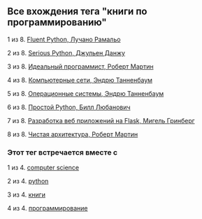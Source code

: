 ## Все вхождения тега "книги по программированию"


1 из 8. [Fluent Python, Лучано Рамальо](./2020-07-12_fluent_python.md)

2 из 8. [Serious Python, Джульен Данжу](./2020-07-12_serious_python.md)

3 из 8. [Идеальный программист, Роберт Мартин](./2020-07-17_idealniy_programmist_martin.md)

4 из 8. [Компьютерные сети, Эндрю Танненбаум](./2021-05-02_computernie_seti_tannenbaum.md)

5 из 8. [Операционные системы, Эндрю Танненбаум](./2021-05-02_operacionnie_systemy_tannenbaum.md)

6 из 8. [Простой Python, Билл Любанович](./2020-07-12_introducing_python.md)

7 из 8. [Разработка веб приложений на Flask, Мигель Гринберг](./2020-07-12_web_prilozhenia_flask.md)

8 из 8. [Чистая архитектура, Роберт Мартин](./2021-02-28_chistaya_architectura_martin.md)



### Этот тег встречается вместе с


1 из 4. [computer science](./meta_computer_science.md)

2 из 4. [python](./meta_python.md)

3 из 4. [книги](./meta_knigi.md)

4 из 4. [программирование](./meta_programmirovanie.md)

